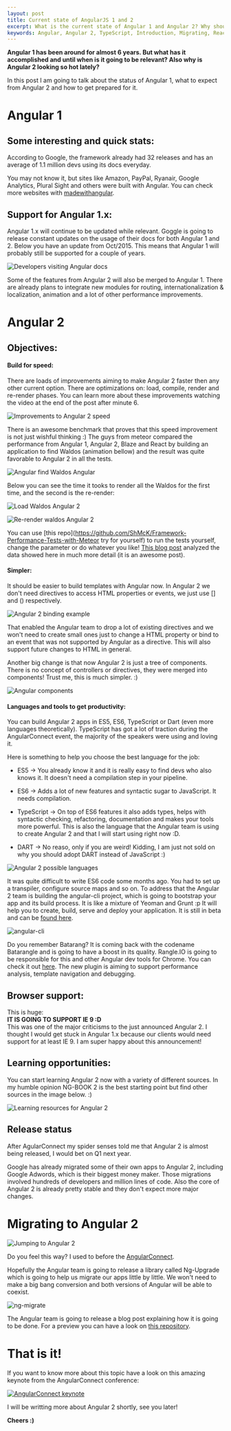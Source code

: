 ```yaml
---
layout: post
title: Current state of AngularJS 1 and 2
excerpt: What is the current state of Angular 1 and Angular 2? Why should you adopt Angular 2? How well do they perform against other frameworks like React? So many questions!! Read the post, maybe I'll be able to answer them. :)
keywords: Angular, Angular 2, TypeScript, Introduction, Migrating, React, comparison, Rafael Audy, Rafael Glanzner, Rafael Audy Glanzner
---
```


__Angular 1 has been around for almost 6 years. But what has it accomplished and until when is it going to be relevant?
Also why is Angular 2 looking so hot lately?__

In this post I am going to talk about the status of Angular 1, what to expect from Angular 2 and how to get prepared for it.


# Angular 1

## Some interesting and quick stats:

According to Google, the framework already had 32 releases and has an average of 1.1 million devs using its docs everyday.

You may not know it, but sites like Amazon, PayPal, Ryanair, Google Analytics, Plural Sight and others were built with Angular. You can check more websites with [madewithangular](https://www.madewithangular.com/#/).

## Support for Angular 1.x:

Angular 1.x will continue to be updated while relevant. Goggle is going to release constant updates on the usage of their docs for both Angular 1 and 2. Below you have an update from Oct/2015. This means that Angular 1 will probably still be supported for a couple of years.

![Developers visiting Angular docs](https://github.com/rafaelaudy/rafaelaudy.github.io/blob/master/images/posts/angular/angular-1-and-2-state/developers-visiting-angular-docs.png?raw=true)

Some of the features from Angular 2 will also be merged to Angular 1. There are already plans to integrate new modules for routing, internationalization & localization, animation and a lot of other performance improvements.

# Angular 2

## Objectives:

#### Build for speed:

There are loads of improvements aiming to make Angular 2 faster then any other current option.
There are optimizations on: load, compile, render and re-render phases. You can learn more about these improvements watching the video at the end of the post after minute 6.

![Improvements to Angular 2 speed](https://raw.githubusercontent.com/rafaelaudy/rafaelaudy.github.io/master/images/posts/angular/angular-1-and-2-state/angular-2-performance-improve.png)

There is an awesome benchmark that proves that this speed improvement is not just wishful thinking :) The guys from meteor compared the performance from Angular 1, Angular 2, Blaze and React by building an application to find Waldos (animation bellow) and the result was quite favorable to Angular 2 in all the tests.

![Angular find Waldos Angular](http://cdn2.hubspot.net/hubfs/520701/Blog/shmck/perfMethod.gif?t=1445451707926)

Below you can see the time it tooks to render all the Waldos for the first time, and the second is the re-render:

![Load Waldos Angular 2](https://raw.githubusercontent.com/rafaelaudy/rafaelaudy.github.io/master/images/posts/angular/angular-1-and-2-state/angular-2-performance-comparison.png)

![Re-render waldos Angular 2](https://raw.githubusercontent.com/rafaelaudy/rafaelaudy.github.io/master/images/posts/angular/angular-1-and-2-state/angular-2-performance-comparison2.png)

You can use [this repo](https://github.com/ShMcK/Framework-Performance-Tests-with-Meteor try for yourself) to run the tests yourself, change the parameter or do whatever you like! [This blog post](http://info.meteor.com/blog/comparing-performance-of-blaze-react-angular-meteor-and-angular-2-with-meteor) analyzed the data showed here in much more detail (it is an awesome post).

#### Simpler:

It should be easier to build templates with Angular now. In Angular 2 we don't need directives to access HTML properties or events, we just use [] and () respectively.

![Angular 2 binding example](https://raw.githubusercontent.com/rafaelaudy/rafaelaudy.github.io/master/images/posts/angular/angular-1-and-2-state/Angular-2-style.png)

That enabled the Angular team to drop a lot of existing directives and we won't need to create small ones just to change a HTML property or bind to an event that was not supported by Angular as a directive. This will also support future changes to HTML in general.

Another big change is that now Angular 2 is just a tree of components. There is no concept of controllers or directives, they were merged into components! Trust me, this is much simpler. :)

![Angular components](https://raw.githubusercontent.com/rafaelaudy/rafaelaudy.github.io/master/images/posts/angular/angular-1-and-2-state/angular-2-components.png)


#### Languages and tools to get productivity:

You can build Angular 2 apps in ES5, ES6, TypeScript or Dart (even more languages theoretically). TypeScript has got a lot of traction during the AngularConnect event, the majority of the speakers were using and loving it.

Here is something to help you choose the best language for the job:

* ES5 -> You already know it and it is really easy to find devs who also knows it. It doesn't need a compilation step in your pipeline.
* ES6 -> Adds a lot of new features and syntactic sugar to JavaScript. It needs compilation.
* TypeScript -> On top of ES6 features it also adds types, helps with syntactic checking, refactoring, documentation and makes your tools more powerful.
This is also the language that the Angular team is using to create Angular 2 and that I will start using right now :D.

* DART -> No reaso, only if you are weird! Kidding, I am just not sold on why you should adopt DART instead of JavaScript :)

![Angular 2 possible languages](https://raw.githubusercontent.com/rafaelaudy/rafaelaudy.github.io/master/images/posts/angular/angular-1-and-2-state/angular-2-languages.png)

It was quite difficult to write ES6 code some months ago. You had to set up a transpiler, configure source maps and so on. To address that the Angular 2 team is building the angular-cli project, which is going to bootstrap your app and its build process. It is like a mixture of Yeoman and Grunt :p It will help you to create, build, serve and deploy your application. It is still in beta and can be [found here](https://github.com/angular/angular-cli).

![angular-cli](https://raw.githubusercontent.com/rafaelaudy/rafaelaudy.github.io/master/images/posts/angular/angular-1-and-2-state/angular-cli.png)

Do you remember Batarang? It is coming back with the codename Batarangle and is going to have a boost in its quality. Rangle.IO is going to be responsible for this and other Angular dev tools for Chrome. You can check it out [here](https://github.com/rangle/batarangle). The new plugin is aiming to support performance analysis, template navigation and debugging.

## Browser support:

This is huge: <br>
__IT IS GOING TO SUPPORT IE 9 :D__ <br>
This was one of the major criticisms to the just announced Angular 2. I thought I would get stuck in Angular 1.x because our clients would need support for at least IE 9. I am super happy about this announcement!

## Learning opportunities:

You can start learning Angular 2 now with a variety of different sources.
In my humble opinion NG-BOOK 2 is the best starting point but find other sources in the image below. :)

![Learning resources for Angular 2](https://raw.githubusercontent.com/rafaelaudy/rafaelaudy.github.io/master/images/posts/angular/angular-1-and-2-state/angular-2-resources.png)

## Release status

After AgularConnect my spider senses told me that Angular 2 is almost being released, I would bet on Q1 next year.

Google has already migrated some of their own apps to Angular 2, including Google Adwords, which is their biggest money maker. Those migrations involved hundreds of developers and million lines of code. Also the core of Angular 2 is already pretty stable and they don't expect more major changes.

# Migrating to Angular 2

![Jumping to Angular 2](https://raw.githubusercontent.com/rafaelaudy/rafaelaudy.github.io/master/images/posts/angular/angular-1-and-2-state/angular-2-jump.png)

Do you feel this way? I used to before the [AngularConnect](http://angularconnect.com/).

Hopefully the Angular team is going to release a library called Ng-Upgrade which is going to help us migrate our apps little by little.
We won't need to make a big bang conversion and both versions of Angular will be able to coexist.

![ng-migrate](https://raw.githubusercontent.com/rafaelaudy/rafaelaudy.github.io/master/images/posts/angular/angular-1-and-2-state/angular-2-migration.png)

The Angular team is going to release a blog post explaining how it is going to be done. For a preview you can have a look on [this repository](https://github.com/angular/angular/tree/master/modules/playground/src/upgrade).

# That is it!
If you want to know more about this topic have a look on this amazing keynote from the AngularConnect conference:

[![AngularConnect keynote](http://img.youtube.com/vi/UxjgUjVpe24/0.jpg)](https://www.youtube.com/watch?v=UxjgUjVpe24)

I will be writting more about Angular 2 shortly, see you later!

__Cheers :)__